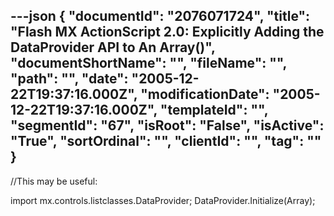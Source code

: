 ---json
{
  "documentId": "2076071724",
  "title": "Flash MX ActionScript 2.0: Explicitly Adding the DataProvider API to An Array()",
  "documentShortName": "",
  "fileName": "",
  "path": "",
  "date": "2005-12-22T19:37:16.000Z",
  "modificationDate": "2005-12-22T19:37:16.000Z",
  "templateId": "",
  "segmentId": "67",
  "isRoot": "False",
  "isActive": "True",
  "sortOrdinal": "",
  "clientId": "",
  "tag": ""
}
---

//This may be useful:

import mx.controls.listclasses.DataProvider;
DataProvider.Initialize(Array);
